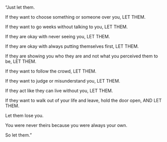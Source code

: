 “Just let them.

If they want to choose something or someone over you, LET THEM.

If they want to go weeks without talking to you, LET THEM.

If they are okay with never seeing you, LET THEM.

If they are okay with always putting themselves first, LET THEM.

If they are showing you who they are and not what you perceived them to be, LET THEM.

If they want to follow the crowd, LET THEM.

If they want to judge or misunderstand you, LET THEM.

If they act like they can live without you, LET THEM.

If they want to walk out of your life and leave, hold the door open, AND LET THEM.

Let them lose you.

You were never theirs because you were always your own.

So let them.”